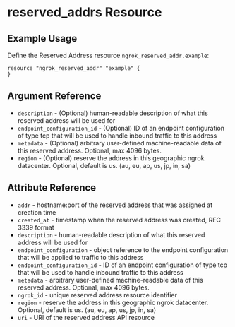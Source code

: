 # reserved_addrs Resource

## Example Usage

Define the Reserved Address resource `ngrok_reserved_addr.example`:

```
resource "ngrok_reserved_addr" "example" {
}
```

## Argument Reference

* `description` - (Optional) human-readable description of what this reserved address will be used for
* `endpoint_configuration_id` - (Optional) ID of an endpoint configuration of type tcp that will be used to handle inbound traffic to this address
* `metadata` - (Optional) arbitrary user-defined machine-readable data of this reserved address. Optional, max 4096 bytes.
* `region` - (Optional) reserve the address in this geographic ngrok datacenter. Optional, default is us. (au, eu, ap, us, jp, in, sa)

## Attribute Reference

* `addr` - hostname:port of the reserved address that was assigned at creation time
* `created_at` - timestamp when the reserved address was created, RFC 3339 format
* `description` - human-readable description of what this reserved address will be used for
* `endpoint_configuration` - object reference to the endpoint configuration that will be applied to traffic to this address
* `endpoint_configuration_id` - ID of an endpoint configuration of type tcp that will be used to handle inbound traffic to this address
* `metadata` - arbitrary user-defined machine-readable data of this reserved address. Optional, max 4096 bytes.
* `ngrok_id` - unique reserved address resource identifier
* `region` - reserve the address in this geographic ngrok datacenter. Optional, default is us. (au, eu, ap, us, jp, in, sa)
* `uri` - URI of the reserved address API resource

